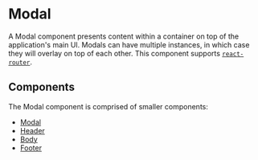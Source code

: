 # Modal

A Modal component presents content within a container on top of the application's main UI. Modals can have multiple instances, in which case they will overlay on top of each other. This component supports [`react-router`](https://github.com/ReactTraining/react-router).


## Components

The Modal component is comprised of smaller components:

* [Modal](./docs/Modal.md)
* [Header](./docs/Header.md)
* [Body](./docs/Body.md)
* [Footer](./docs/Footer.md)
